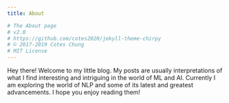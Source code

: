 ```yaml
---
title: About

# The About page
# v2.0
# https://github.com/cotes2020/jekyll-theme-chirpy
# © 2017-2019 Cotes Chung
# MIT License
---
```


Hey there! Welcome to my little blog. My posts are usually interpretations of what I find interesting and intriguing in the world of ML and AI. Currently I am exploring the world of NLP and some of its latest and greatest advancements. I hope you enjoy reading them!